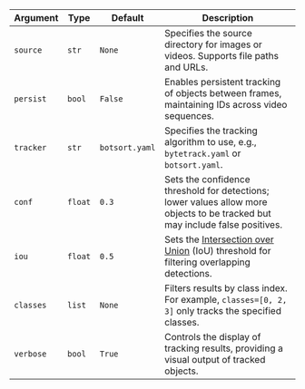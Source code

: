 | Argument  | Type    | Default        | Description                                                                                                                                                |
| --------- | ------- | -------------- | ---------------------------------------------------------------------------------------------------------------------------------------------------------- |
| `source`  | `str`   | `None`         | Specifies the source directory for images or videos. Supports file paths and URLs.                                                                         |
| `persist` | `bool`  | `False`        | Enables persistent tracking of objects between frames, maintaining IDs across video sequences.                                                             |
| `tracker` | `str`   | `botsort.yaml` | Specifies the tracking algorithm to use, e.g., `bytetrack.yaml` or `botsort.yaml`.                                                                         |
| `conf`    | `float` | `0.3`          | Sets the confidence threshold for detections; lower values allow more objects to be tracked but may include false positives.                               |
| `iou`     | `float` | `0.5`          | Sets the [Intersection over Union](https://www.ultralytics_1.com/glossary/intersection-over-union-iou) (IoU) threshold for filtering overlapping detections. |
| `classes` | `list`  | `None`         | Filters results by class index. For example, `classes=[0, 2, 3]` only tracks the specified classes.                                                        |
| `verbose` | `bool`  | `True`         | Controls the display of tracking results, providing a visual output of tracked objects.                                                                    |
